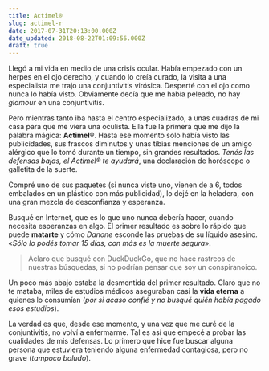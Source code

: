 ```yaml
---
title: Actimel®
slug: actimel-r
date: 2017-07-31T20:13:00.000Z
date_updated: 2018-08-22T01:09:56.000Z
draft: true
---
```


Llegó a mi vida en medio de una crisis ocular. Había empezado con un herpes en el ojo derecho, y cuando lo creía curado, la visita a una especialista me trajo una conjuntivitis virósica. Desperté con el ojo como nunca lo había visto. Obviamente decía que me había peleado, no hay *glamour* en una conjuntivitis.

Pero mientras tanto iba hasta el centro especializado, a unas cuadras de mi casa para que me viera una oculista. Ella fue la primera que me dijo la palabra mágica: **Actimel®**. Hasta ese momento solo había visto las publicidades, sus frascos diminutos y unas tibias menciones de un amigo alérgico que lo tomó durante un tiempo, sin grandes resultados. *Tenés las defensas bajas, el Actimel® te ayudará*, una declaración de horóscopo o galletita de la suerte.

Compré uno de sus paquetes (si nunca viste uno, vienen de a 6, todos embalados en un plástico con más publicidad), lo dejé en la heladera, con una gran mezcla de desconfianza y esperanza.

Busqué en Internet, que es lo que uno nunca debería hacer, cuando necesita esperanzas en algo. El primer resultado es sobre lo rápido que puede **matarte** y cómo *Danone* esconde las pruebas de su líquido asesino. «*Sólo lo podés tomar 15 días, con más es la muerte segura*».

> Aclaro que busqué con DuckDuckGo, que no hace rastreos de nuestras búsquedas, si no podrían pensar que soy un conspiranoico.

Un poco más abajo estaba la desmentida del primer resultado. Claro que no te mataba, miles de estudios médicos aseguraban casi la **vida eterna** a quienes lo consumían (*por si acaso confié y no busqué quién había pagado esos estudios*).

La verdad es que, desde ese momento, y una vez que me curé de la conjuntivitis, no volví a enfermarme. Tal es así que empecé a probar las cualidades de mis defensas. Lo primero que hice fue buscar alguna persona que estuviera teniendo alguna enfermedad contagiosa, pero no grave (*tampoco boludo*).
